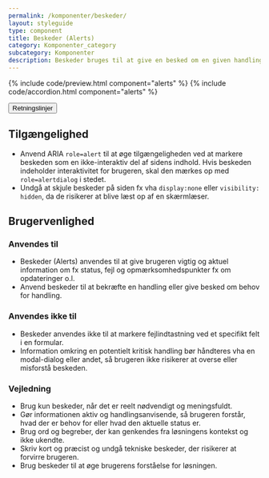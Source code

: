 ```yaml
---
permalink: /komponenter/beskeder/
layout: styleguide
type: component
title: Beskeder (Alerts)
category: Komponenter_category
subcategory: Komponenter
description: Beskeder bruges til at give en besked om en given handling, eller gøre opmærksom på noget vigtigt, når man kommer ind på en ny side.
---
```


{% include code/preview.html component="alerts" %}
{% include code/accordion.html component="alerts" %}
<div class="accordion-bordered">
  <button class="button-unstyled accordion-button"
      aria-expanded="true" aria-controls="alert-docs">
    Retningslinjer
  </button>
  <div id="alert-docs" aria-hidden="false" class="accordion-content">
    <article>
        <section>
            <h2 class="h4">Tilgængelighed</h2>
            <ul>
                <li>Anvend ARIA <code>role=alert</code> til at øge tilgængeligheden ved at markere beskeden som en ikke-interaktiv del af sidens indhold. Hvis beskeden indeholder interaktivitet for brugeren, skal den mærkes op med <code>role=alertdialog</code> i stedet.</li>
                <li>Undgå at skjule beskeder på siden fx vha <code>display:none</code> eller <code>visibility: hidden</code>, da de risikerer at blive læst op af en skærmlæser.</li>
            </ul>
        </section>
        <section>
            <h2 class="h4">Brugervenlighed</h2>
            <h3 class="h5">Anvendes til</h3>
            <ul>
                <li>Beskeder (Alerts) anvendes til at give brugeren vigtig og aktuel information om fx status, fejl og opmærksomhedspunkter fx om opdateringer o.l.</li>
                <li>Anvend beskeder til at bekræfte en handling eller give besked om behov for handling.</li>
            </ul>
            <h3 class="h5">Anvendes ikke til</h3>
                <ul>
                    <li>Beskeder anvendes ikke til at markere fejlindtastning ved et specifikt felt i en formular. </li>
                    <li>Information omkring en potentielt kritisk handling bør håndteres vha en modal-dialog eller andet, så brugeren ikke risikerer at overse eller misforstå beskeden.</li>
                </ul>
            <h3 class="h5">Vejledning</h3>
            <ul>
                <li>Brug kun beskeder, når det er reelt nødvendigt og meningsfuldt.</li>
                <li>Gør informationen aktiv og handlingsanvisende, så brugeren forstår, hvad der er behov for eller hvad den aktuelle status er. </li>
                <li>Brug ord og begreber, der kan genkendes fra løsningens kontekst og ikke ukendte. </li>
                <li>Skriv kort og præcist og undgå tekniske beskeder, der risikerer at forvirre brugeren. </li>
                <li>Brug beskeder til at øge brugerens forståelse for løsningen. </li>
            </ul>
        </section>
    </article>
  </div>
</div>
